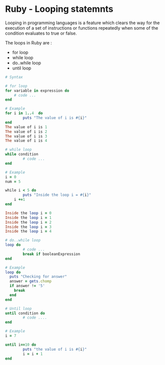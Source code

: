 # Ruby - Looping statemnts

Looping in programming languages is a feature which clears the way for the execution of a set of instructions or functions repeatedly when some of the condition evaluates to true or false.

The loops in Ruby are :

- for loop
- while loop
- do..while loop
- until loop

```ruby
# Syntax

# for loop
for variable in expression do
	# code ...
end

# Example 
for i in 1..4  do
		puts "The value of i is #{i}"
end 
The value of i is 1
The value of i is 2
The value of i is 3
The value of i is 4
```

```ruby
# while loop
while condition
		# code ...
end

# Example
i = 0
num = 5

while i < 5 do
		puts "Inside the loop i = #{i}" 
    i +=1
end

Inside the loop i = 0
Inside the loop i = 1
Inside the loop i = 2
Inside the loop i = 3
Inside the loop i = 4
```

```ruby
# do..while loop
loop do
		# code ...
		break if booleanExpression
end

# Example
loop do   
  puts "Checking for answer"   
  answer = gets.chomp   
  if answer != '5'   
    break   
  end   
end
```

```ruby
# Until loop
until condition do
		# code ....
end

# Example 
i = 7

until i==10 do
		puts "the value of i is #{i}"
		i = i + 1
end
```
